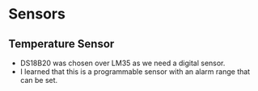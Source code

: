 # Sensors

## Temperature Sensor
- DS18B20 was chosen over LM35 as we need a digital sensor.
- I learned that this is a programmable sensor with an alarm range that can be set.
  
